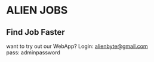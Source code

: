 # ALIEN JOBS

## Find Job Faster

want to try out our WebApp?
Login: alienbyte@gmail.com  
pass: adminpassword